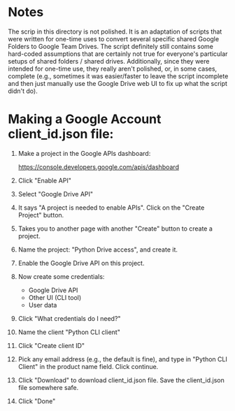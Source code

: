 # Notes

The scrip in this directory is not polished.  It is an adaptation of scripts
that were written for
one-time uses to convert several specific shared Google Folders to
Google Team Drives.  The script definitely still contains some
hard-coded
assumptions that are certainly not true for everyone's particular
setups of shared folders / shared drives.  Additionally, since they were
intended for one-time use, they really aren't polished, or, in some
cases, complete (e.g., sometimes it was easier/faster to leave the
script incomplete and then just manually use the Google Drive web UI
to fix up what the script didn't do).

# Making a Google Account client_id.json file:

1. Make a project in the Google APIs dashboard:

    https://console.developers.google.com/apis/dashboard

2. Click "Enable API"

3. Select "Google Drive API"

4. It says "A project is needed to enable APIs".  Click on the "Create
Project" button.

5. Takes you to another page with another "Create" button to create a
project.

6. Name the project: "Python Drive access", and create it.

7. Enable the Google Drive API on this project.

8. Now create some credentials:
   - Google Drive API
   - Other UI (CLI tool)
   - User data

9. Click "What credentials do I need?"

10. Name the client "Python CLI client"

11. Click "Create client ID"

12. Pick any email address (e.g., the default is fine), and type in
"Python CLI Client" in the product name field.  Click continue.

13. Click "Download" to download client_id.json file.  Save the
client_id.json file somewhere safe.

14. Click "Done"
